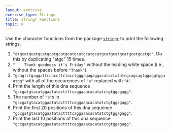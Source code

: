 ```yaml
---
layout: exercise
exercise_type: Strings
title: stringr Functions
topic: R
---
```


Use the character functions from the package [`stringr`](http://cran.r-project.org/web/packages/stringr/stringr.pdf) to print the following strings.


1.  `"atgcatgcatgcatgcatgcatgcatgcatgcatgcatgcatgcatgcatgcatgcatgc"`. 
    Do this by duplicating "atgc" 15 times.
2.  `"    Thank goodness it's Friday"` without the leading white space
    (i.e., without the spaces before `"Thank"`).
3.  `"gcagtctgaggattccaccttctacctgggagagaggacatactatatcgcagcagtggaggtggaatgg"`
    with all of the occurences of `"a"` replaced with `"A"`.
4.  Print the length of this dna sequence `"gccgatgtacatggaatatacttttcaggaaacacatatctgtggagagg"`.
5.  The number of `"a"`s in `"gccgatgtacatggaatatacttttcaggaaacacatatctgtggagagg"`.
6.  Print the first 20 positions of this dna sequence `"gccgatgtacatggaatatacttttcaggaaacacatatctgtggagagg"`.
7.  Print the last 10 positions of this dna sequence `"gccgatgtacatggaatatacttttcaggaaacacatatctgtggagagg"`.

